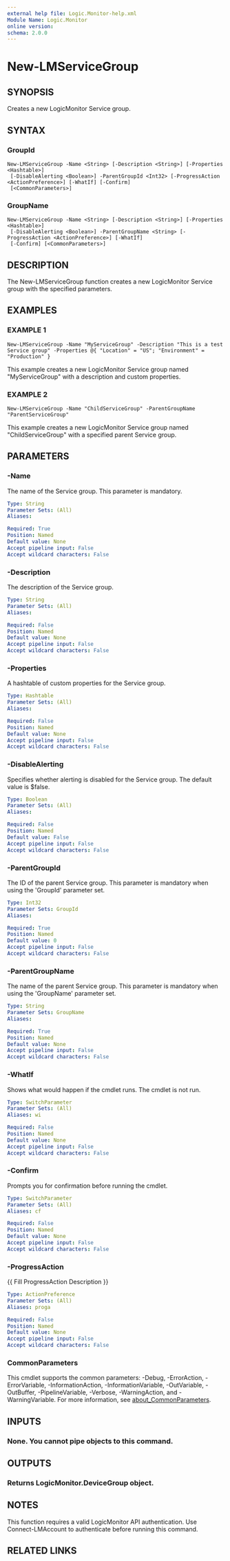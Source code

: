```yaml
---
external help file: Logic.Monitor-help.xml
Module Name: Logic.Monitor
online version:
schema: 2.0.0
---
```


# New-LMServiceGroup

## SYNOPSIS
Creates a new LogicMonitor Service group.

## SYNTAX

### GroupId
```
New-LMServiceGroup -Name <String> [-Description <String>] [-Properties <Hashtable>]
 [-DisableAlerting <Boolean>] -ParentGroupId <Int32> [-ProgressAction <ActionPreference>] [-WhatIf] [-Confirm]
 [<CommonParameters>]
```

### GroupName
```
New-LMServiceGroup -Name <String> [-Description <String>] [-Properties <Hashtable>]
 [-DisableAlerting <Boolean>] -ParentGroupName <String> [-ProgressAction <ActionPreference>] [-WhatIf]
 [-Confirm] [<CommonParameters>]
```

## DESCRIPTION
The New-LMServiceGroup function creates a new LogicMonitor Service group with the specified parameters.

## EXAMPLES

### EXAMPLE 1
```
New-LMServiceGroup -Name "MyServiceGroup" -Description "This is a test Service group" -Properties @{ "Location" = "US"; "Environment" = "Production" }
```

This example creates a new LogicMonitor Service group named "MyServiceGroup" with a description and custom properties.

### EXAMPLE 2
```
New-LMServiceGroup -Name "ChildServiceGroup" -ParentGroupName "ParentServiceGroup"
```

This example creates a new LogicMonitor Service group named "ChildServiceGroup" with a specified parent Service group.

## PARAMETERS

### -Name
The name of the Service group.
This parameter is mandatory.

```yaml
Type: String
Parameter Sets: (All)
Aliases:

Required: True
Position: Named
Default value: None
Accept pipeline input: False
Accept wildcard characters: False
```

### -Description
The description of the Service group.

```yaml
Type: String
Parameter Sets: (All)
Aliases:

Required: False
Position: Named
Default value: None
Accept pipeline input: False
Accept wildcard characters: False
```

### -Properties
A hashtable of custom properties for the Service group.

```yaml
Type: Hashtable
Parameter Sets: (All)
Aliases:

Required: False
Position: Named
Default value: None
Accept pipeline input: False
Accept wildcard characters: False
```

### -DisableAlerting
Specifies whether alerting is disabled for the Service group.
The default value is $false.

```yaml
Type: Boolean
Parameter Sets: (All)
Aliases:

Required: False
Position: Named
Default value: False
Accept pipeline input: False
Accept wildcard characters: False
```

### -ParentGroupId
The ID of the parent Service group.
This parameter is mandatory when using the 'GroupId' parameter set.

```yaml
Type: Int32
Parameter Sets: GroupId
Aliases:

Required: True
Position: Named
Default value: 0
Accept pipeline input: False
Accept wildcard characters: False
```

### -ParentGroupName
The name of the parent Service group.
This parameter is mandatory when using the 'GroupName' parameter set.

```yaml
Type: String
Parameter Sets: GroupName
Aliases:

Required: True
Position: Named
Default value: None
Accept pipeline input: False
Accept wildcard characters: False
```

### -WhatIf
Shows what would happen if the cmdlet runs. The cmdlet is not run.

```yaml
Type: SwitchParameter
Parameter Sets: (All)
Aliases: wi

Required: False
Position: Named
Default value: None
Accept pipeline input: False
Accept wildcard characters: False
```

### -Confirm
Prompts you for confirmation before running the cmdlet.

```yaml
Type: SwitchParameter
Parameter Sets: (All)
Aliases: cf

Required: False
Position: Named
Default value: None
Accept pipeline input: False
Accept wildcard characters: False
```

### -ProgressAction
{{ Fill ProgressAction Description }}

```yaml
Type: ActionPreference
Parameter Sets: (All)
Aliases: proga

Required: False
Position: Named
Default value: None
Accept pipeline input: False
Accept wildcard characters: False
```

### CommonParameters
This cmdlet supports the common parameters: -Debug, -ErrorAction, -ErrorVariable, -InformationAction, -InformationVariable, -OutVariable, -OutBuffer, -PipelineVariable, -Verbose, -WarningAction, and -WarningVariable. For more information, see [about_CommonParameters](http://go.microsoft.com/fwlink/?LinkID=113216).

## INPUTS

### None. You cannot pipe objects to this command.
## OUTPUTS

### Returns LogicMonitor.DeviceGroup object.
## NOTES
This function requires a valid LogicMonitor API authentication.
Use Connect-LMAccount to authenticate before running this command.

## RELATED LINKS
